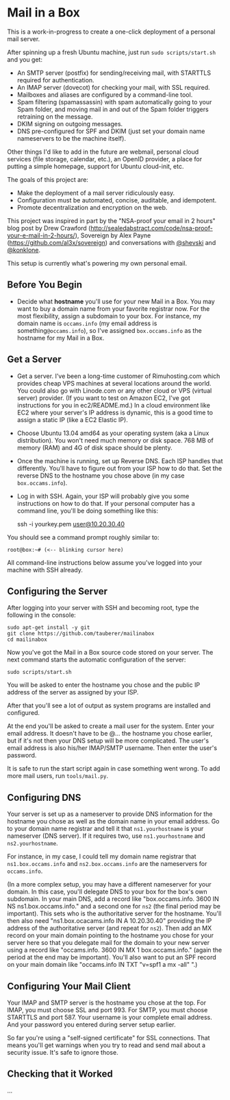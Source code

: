 Mail in a Box
=============

This is a work-in-progress to create a one-click deployment of a personal mail server.

After spinning up a fresh Ubuntu machine, just run `sudo scripts/start.sh` and you get:

* An SMTP server (postfix) for sending/receiving mail, with STARTTLS required for authentication.
* An IMAP server (dovecot) for checking your mail, with SSL required.
* Mailboxes and aliases are configured by a command-line tool.
* Spam filtering (spamassassin) with spam automatically going to your Spam folder, and moving mail in and out of the Spam folder triggers retraining on the message.
* DKIM signing on outgoing messages.
* DNS pre-configured for SPF and DKIM (just set your domain name nameservers to be the machine itself).

Other things I'd like to add in the future are webmail, personal cloud services (file storage, calendar, etc.), an OpenID provider, a place for putting a simple homepage, support for Ubuntu cloud-init, etc.

The goals of this project are:

* Make the deployment of a mail server ridiculously easy.
* Configuration must be automated, concise, auditable, and idempotent.
* Promote decentralization and encryption on the web.

This project was inspired in part by the "NSA-proof your email in 2 hours" blog post by Drew Crawford 
(http://sealedabstract.com/code/nsa-proof-your-e-mail-in-2-hours/), Sovereign by Alex Payne (https://github.com/al3x/sovereign) and 
conversations with <a href="http://twitter.com/shevski" target="_blank">@shevski</a> and <a href="https://github.com/konklone" target="_blank">@konklone</a>.

This setup is currently what's powering my own personal email.

Before You Begin
----------------

* Decide what **hostname** you'll use for your new Mail in a Box. You may want to buy a domain name from your favorite registrar now. For the most flexibility, assign a subdomain to your box. For instance, my domain name is `occams.info` (my email address is something`@occams.info`), so I've assigned `box.occams.info` as the hostname for my Mail in a Box.

Get a Server
------------

* Get a server. I've been a long-time customer of Rimuhosting.com which provides cheap VPS machines at several locations around the world. You could also go with Linode.com or any other cloud or VPS (virtual server) provider. (If you want to test on Amazon EC2, I've got instructions for you in ec2/README.md.) In a cloud environment like EC2 where your server's IP address is dynamic, this is a good time to assign a static IP (like a EC2 Elastic IP).

* Choose Ubuntu 13.04 amd64 as your operating system (aka a Linux distribution). You won't need much memory or disk space. 768 MB of memory (RAM) and 4G of disk space should be plenty.

* Once the machine is running, set up Reverse DNS. Each ISP handles that differently. You'll have to figure out from your ISP how to do that. Set the reverse DNS to the hostname you chose above (in my case `box.occams.info`).

* Log in with SSH. Again, your ISP will probably give you some instructions on how to do that. If your personal computer has a command line, you'll be doing something like this:

	ssh -i yourkey.pem user@10.20.30.40
	
You should see a command prompt roughly similar to:

	root@box:~# (<-- blinking cursor here)

	
All command-line instructions below assume you've logged into your machine with SSH already.

Configuring the Server
----------------------

After logging into your server with SSH and becoming root, type the following in the console:

	sudo apt-get install -y git
	git clone https://github.com/tauberer/mailinabox
	cd mailinabox
	
Now you've got the Mail in a Box source code stored on your server. The next command starts the automatic configuration of the server:
	
	sudo scripts/start.sh
	
You will be asked to enter the hostname you chose and the public IP address of the server as assigned by your ISP.

After that you'll see a lot of output as system programs are installed and configured.

At the end you'll be asked to create a mail user for the system. Enter your email address. It doesn't have to be @... the hostname you chose earlier, but if it's not then your DNS setup will be more complicated. The user's email address is also his/her IMAP/SMTP username. Then enter the user's password.

It is safe to run the start script again in case something went wrong. To add more mail users, run `tools/mail.py`.

Configuring DNS
---------------

Your server is set up as a nameserver to provide DNS information for the hostname you chose as well as the domain name in your email address. Go to your domain name registrar and tell it that `ns1.yourhostname` is your nameserver (DNS server). If it requires two, use `ns1.yourhostname` and `ns2.yourhostname`.

For instance, in my case, I could tell my domain name registrar that `ns1.box.occams.info` and `ns2.box.occams.info` are the nameservers for `occams.info`.

(In a more complex setup, you may have a different nameserver for your domain. In this case, you'll delegate DNS to your box for the box's own subdomain. In your main DNS, add a record like "box.occams.info. 3600 IN NS ns1.box.occams.info." and a second one for `ns2` (the final period may be important). This sets who is the authoritative server for the hostname. You'll then also need "ns1.box.ocacams.info IN A 10.20.30.40" providing the IP address of the authoritative server (and repeat for `ns2`). Then add an MX record on your main domain pointing to the hostname you chose for your server here so that you delegate mail for the domain to your new server using a record like "occams.info. 3600 IN MX 1 box.occams.info." (again the period at the end may be important). You'll also want to put an SPF record on your main domain like "occams.info IN TXT "v=spf1 a mx -all" ".)

Configuring Your Mail Client
----------------------------

Your IMAP and SMTP server is the hostname you chose at the top. For IMAP, you must choose SSL and port 993. For SMTP, you must choose STARTTLS and port 587. Your username is your complete email address. And your password you entered during server setup earlier.

So far you're using a "self-signed certificate" for SSL connections. That means you'll get warnings when you try to read and send mail about a security issue. It's safe to ignore those.

Checking that it Worked
-----------------------

...



